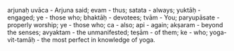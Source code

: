 arjunaḥ uvāca - Arjuna said; evam - thus; satata - always; yuktāḥ - engaged; ye - those who; bhaktāḥ - devotees; tvām - You; paryupāsate - properly worship; ye - those who; ca - also; api - again; akṣaram - beyond the senses; avyaktam - the unmanifested; teṣām - of them; ke - who; yoga-vit-tamāḥ - the most perfect in knowledge of yoga.